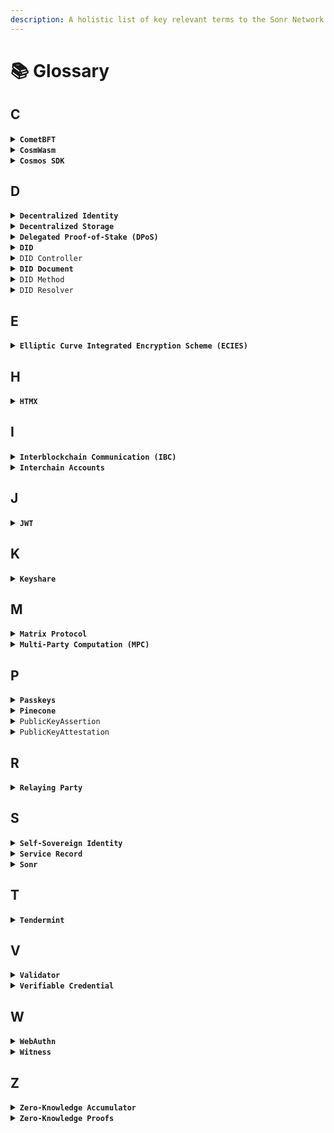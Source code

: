 ```yaml
---
description: A holistic list of key relevant terms to the Sonr Network Architecture.
---
```


# 📚 Glossary

## C

<details>

<summary><strong><code>CometBFT</code></strong></summary>

A fork of the Tendermint consensus engine with various performance and security improvements.

</details>

<details>

<summary><strong><code>CosmWasm</code></strong></summary>

A smart contract platform built for the Cosmos ecosystem, allowing developers to create multi-chain smart contracts.

</details>

<details>

<summary><strong><code>Cosmos SDK</code></strong></summary>

A framework for building application-specific blockchains that can interoperate with other blockchains.

</details>

## D

<details>

<summary><strong><code>Decentralized Identity</code></strong></summary>

An identity system where individuals have control over their personal data and how it's shared.

</details>

<details>

<summary><strong><code>Decentralized Storage</code></strong></summary>

A system that stores data across a distributed network of nodes, ensuring data redundancy and availability.

</details>

<details>

<summary><strong><code>Delegated Proof-of-Stake (DPoS)</code></strong></summary>

A consensus mechanism where token holders vote for validators to secure the network.

</details>

<details>

<summary><strong><code>DID</code></strong></summary>

Decentralized Identifier, a globally unique and persistent identifier for a person, organization, or thing.

</details>

<details>

<summary><code>DID Controller</code></summary>

An entity that has the capability to make changes to a DID Document, essentially having control over the DID.

</details>

<details>

<summary><strong><code>DID Document</code></strong></summary>

A JSON-LD document containing metadata associated with a DID, such as public keys and service endpoints.

</details>

<details>

<summary><code>DID Method</code></summary>

Specifies the syntax and procedures for specific DID schemes. It defines how to read, write and resolve DIDs for a particular blockchain or storage network.

</details>

<details>

<summary><code>DID Resolver</code></summary>

A system function that takes a DID as input and produces a DID Document as output, essentially translating the identifier into a form that the system can process.

</details>

## E

<details>

<summary><strong><code>Elliptic Curve Integrated Encryption Scheme (ECIES)</code></strong></summary>

A hybrid encryption scheme that uses elliptic curve cryptography for key agreement and symmetric encryption for data encapsulation.

</details>

## H

<details>

<summary><strong><code>HTMX</code></strong></summary>

A library that allows you to access modern browser features directly from HTML, without using JavaScript.

</details>

## I

<details>

<summary><strong><code>Interblockchain Communication (IBC)</code></strong></summary>

A protocol that enables reliable, ordered, and authenticated communication between heterogeneous blockchains.

</details>

<details>

<summary><strong><code>Interchain Accounts</code></strong></summary>

A module in the Cosmos SDK that enables an account on one blockchain to control an account on another blockchain.

</details>

## J

<details>

<summary><strong><code>JWT</code></strong></summary>



</details>

## K

<details>

<summary><strong><code>Keyshare</code></strong></summary>

A portion of a private key that is distributed among multiple parties in a secure multi-party computation scheme.

</details>

## M

<details>

<summary><strong><code>Matrix Protocol</code></strong></summary>

An open standard for secure, decentralized, real-time communication, providing a P2P routing layer.

</details>

<details>

<summary><strong><code>Multi-Party Computation (MPC)</code></strong></summary>

A cryptographic protocol that allows parties to jointly compute a function over their inputs while keeping them private.

</details>

## P

<details>

<summary><strong><code>Passkeys</code></strong></summary>

Secure, anonymous WebAuthn-based credentials for privacy-preserving, user-friendly authentication.

</details>

<details>

<summary><strong><code>Pinecone</code></strong></summary>

A P2P routing layer in the Matrix Protocol that enables efficient message routing between embedded clients.

</details>

<details>

<summary><code>PublicKeyAssertion</code></summary>

**PublicKeyAssertion** in WebAuthn is cryptographic proof of private key possession to verify identity without passwords.

</details>

<details>

<summary><code>PublicKeyAttestation</code></summary>

PublicKeyAttestation in WebAuthn verifies a credential's authenticity via an attestation statement from the authenticator.

</details>

## R

<details>

<summary><strong><code>Relaying Party</code></strong></summary>

An entity that relies upon a verifiable credential or authenticated identity during a transaction.

</details>

## S

<details>

<summary><strong><code>Self-Sovereign Identity</code></strong></summary>

A model where individuals have sole ownership and control over their digital identities.

</details>

<details>

<summary><strong><code>Service Record</code></strong></summary>

A record on the Sonr blockchain that represents a service, such as a dApp, and its associated metadata.

</details>

<details>

<summary><strong><code>Sonr</code></strong></summary>

A decentralized identity and asset management platform built on the Cosmos blockchain.

</details>

## T

<details>

<summary><strong><code>Tendermint</code></strong></summary>

A Byzantine Fault Tolerant (BFT) consensus engine used by the Cosmos SDK.

</details>

## V

<details>

<summary><strong><code>Validator</code></strong></summary>

A node in a proof-of-stake blockchain responsible for validating transactions and adding new blocks.

</details>

<details>

<summary><strong><code>Verifiable Credential</code></strong></summary>

A tamper-evident credential with authorship that can be cryptographically verified.

</details>

## W

<details>

<summary><strong><code>WebAuthn</code></strong></summary>

A web standard for authenticating users using public-key cryptography instead of passwords.

</details>

<details>

<summary><strong><code>Witness</code></strong></summary>

In a zero-knowledge accumulator, a value that allows a prover to demonstrate membership of an element without revealing the element itself.

</details>

## Z

<details>

<summary><strong><code>Zero-Knowledge Accumulator</code></strong></summary>

A cryptographic primitive that allows for compact representation of a set of elements, enabling membership proofs without revealing the elements.

</details>

<details>

<summary><strong><code>Zero-Knowledge Proofs</code></strong></summary>

A cryptographic method that allows one party to prove to another that a statement is true without revealing any additional information.

</details>
